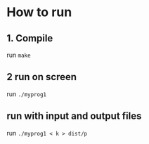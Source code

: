 # How to run
## 1. Compile
run `make
`
## 2 run on screen
run `./myprog1`

## run with input and output files

run `./myprog1 < k > dist/p`
